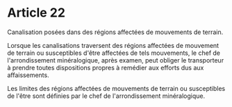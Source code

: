 # Article 22

Canalisation posées dans des régions affectées de mouvements de terrain.

Lorsque les canalisations traversent des régions affectées de mouvement de terrain ou susceptibles d'être affectées de tels mouvements, le chef de l'arrondissement minéralogique, après examen, peut obliger le transporteur à prendre toutes dispositions propres à remédier aux efforts dus aux affaissements.

Les limites des régions affectées de mouvements de terrain ou susceptibles de l'être sont définies par le chef de l'arrondissement minéralogique.
